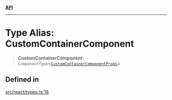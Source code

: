 [**API**](../../API.md)

***

# Type Alias: CustomContainerComponent

> **CustomContainerComponent**: `ComponentType`\<[`CustomContainerComponentProps`](../interfaces/CustomContainerComponentProps.md)\>

## Defined in

[src/react/types.ts:18](https://github.com/inokawa/virtua/blob/d38b45573a7cac6e3633108c8eb946f094cdcc02/src/react/types.ts#L18)
